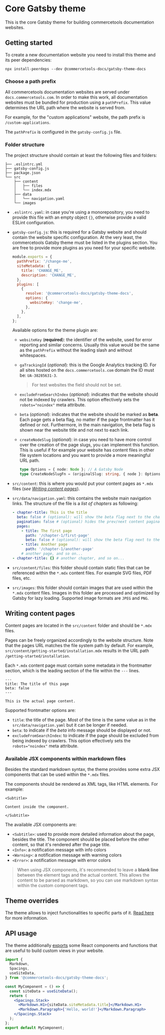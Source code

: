 # Core Gatsby theme

This is the core Gatsby theme for building commercetools documentation websites.

## Getting started

To create a new documentation website you need to install this theme and its peer dependencies:

```
npx install-peerdeps --dev @commercetools-docs/gatsby-theme-docs
```

### Choose a path prefix

All commercetools documentation websites are served under `docs.commercetools.com`. In order to make this work, all documentation websites must be bundled for production using a `pathPrefix`. This value determines the URL path where the website is served from.

For example, for the "custom applications" website, the path prefix is `/custom-applications`.

The `pathPrefix` is configured in the `gatsby-config.js` file.

### Folder structure

The project structure should contain at least the following files and folders:

```
├── .eslintrc.yml
├── gatsby-config.js
├── package.json
└── src
    ├── content
    │   ├── files
    │   └── index.mdx
    ├── data
    │   └── navigation.yaml
    └── images
```

- `.eslintrc.yaml`: in case you're using a monorepository, you need to provide this file with an empty object `{}`, otherwise provide a valid ESLint configuration.

- `gatsby-config.js`: this is required for a Gatsby website and should contain the website specific configuration. At the very least, the commercetools Gatsby theme must be listed in the plugins section. You are free to provide more plugins as you need for your specific website.

  ```js
  module.exports = {
    pathPrefix: '/change-me',
    siteMetadata: {
      title: 'CHANGE_ME',
      description: 'CHANGE_ME',
    },
    plugins: [
      {
        resolve: '@commercetools-docs/gatsby-theme-docs',
        options: {
          websiteKey: 'change-me',
        },
      },
    ],
  };
  ```

  Available options for the theme plugin are:

  - `websiteKey` (**required**): the identifier of the website, used for error reporting and similar concerns. Usually this value would be the same as the `pathPrefix` without the leading slash and without whitespaces.

  - `gaTrackingId` (_optional_): this is the Google Analytics tracking ID. For all sites hosted on the `docs.commercetools.com` domain the ID must be: `UA-38285631-3`.

    > For test websites the field should not be set.

  - `excludeFromSearchIndex` (_optional_): indicates that the website should not be indexed by crawlers. This option effectively sets the `robots="noindex"` meta attribute.

  - `beta` (_optional_): indicates that the website should be marked as **beta**. Each page gets a beta flag, no matter if the page frontmatter has it defined or not. Furthermore, in the main navigation, the beta flag is shown near the website title and not next to each link.

  - `createNodeSlug` (_optional_): in case you need to have more control over the creation of the page slugs, you can implement this function. This is useful if for example your website has content files in other file system locations and you want to provide a more meaningful URL path.

    ```ts
    type Options = { node: Node }; // A Gatsby Node
    type CreateNodeSlugFn = (originalSlug: string, { node }: Options) => string;
    ```

- `src/content`: this is where you would put your content pages as `*.mdx` files (_see [Writing content pages](#writing-content-pages)_).

- `src/data/navigation.yaml`: this contains the website main navigation links. The structure of the file is a _list of chapters_ as following:

  ```yaml
  - chapter-title: This is the title
    beta: false # (optional): will show the beta flag next to the chapter title
    pagination: false # (optional) hides the prev/next content pagination at the bottom of the pages in this chapter. Use for non-linear content like reference documentation.
    pages:
      - title: The first page
        path: '/chapter-1/first-page'
        beta: false # (optional): will show the beta flag next to the page title
      - title: Another page
        path: '/chapter-1/another-page'
      # another page, and so on...
  - chapter-title: {} # another chapter, and so on...
  ```

- `src/content/files`: this folder should contain static files that can be referenced within the `*.mdx` content files. For example SVG files, PDF files, etc.

- `src/images`: this folder should contain images that are used within the `*.mdx` content files. Images in this folder are processed and optimized by Gatsby for lazy loading. Supported image formats are `JPEG` and `PNG`.

## Writing content pages

Content pages are located in the `src/content` folder and should be `*.mdx` files.

Pages can be freely organized accordingly to the website structure. Note that the pages URL matches the file system path by default.
For example, `src/content/getting-started/installation.mdx` results in the URL path `/getting-started/installation`.

Each `*.mdx` content page must contain some metadata in the frontmatter section, which is the leading section of the file within the `---` lines.

```mdx
---
title: The title of this page
beta: false
---

This is the actual page content.
```

Supported frontmatter options are:

- `title`: the title of the page. Most of the time is the same value as in the `src/data/navigation.yaml` but it can be longer if needed.
- `beta`: to indicate if the _beta_ info message should be displayed or not.
- `excludeFromSearchIndex`: to indicate if the page should be excluded from being indexed by crawlers. This option effectively sets the `robots="noindex"` meta attribute.

### Available JSX components within markdown files

Besides the standard markdown syntax, the theme provides some extra JSX components that can be used within the `*.mdx` files.

The components should be rendered as XML tags, like HTML elements. For example:

```mdx
<Subtitle>

Content inside the component.

</Subtitle>
```

The available JSX components are:

- `<Subtitle>`: used to provide more detailed information about the page, besides the title. The component should be placed before the other content, so that it's rendered after the page title.
- `<Info>`: a notification message with info colors
- `<Warning>`: a notification message with warning colors
- `<Error>`: a notification message with error colors

> When using JSX components, it's recommended to leave a **blank line** between the element tags and the actual content. This allows the content to be parsed as markdown, so you can use markdown syntax within the custom component tags.

## Theme overrides

The theme allows to inject functionalities to specific parts of it. [Read here](./src/overrides) for more information.

## API usage

The theme additionally [exports](./index.js) some React components and functions that are useful to build custom views in your website.

```jsx
import {
  Markdown,
  Spacings,
  useSiteData,
} from '@commercetools-docs/gatsby-theme-docs';

const MyComponent = () => {
  const siteData = useSiteData();
  return (
    <Spacings.Stack>
      <Markdown.H1>{siteData.siteMetadata.title}</Markdown.H1>
      <Markdown.Paragraph>{'Hello, world!'}</Markdown.Paragraph>
    </Spacings.Stack>
  );
};
export default MyComponent;
```
